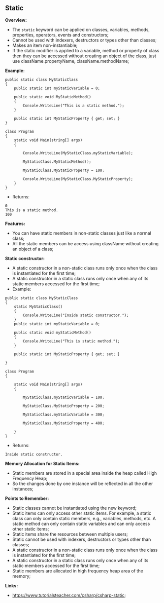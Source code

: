 ## Static

**Overview:**

- The `static` keyword can be applied on classes, variables, methods, properties, operators, events and constructors;
- Cannot be used with indexers, destructors or types other than classes;
- Makes an item non-instantiable;
- If the static modifier is applied to a variable, method or property of class then they can be accessed without creating an object of the class, just use className.propertyName, className.methodName;

**Example:**

```
public static class MyStaticClass
{
    public static int myStaticVariable = 0;

    public static void MyStaticMethod()
    {
        Console.WriteLine("This is a static method.");
    }

    public static int MyStaticProperty { get; set; }
}

class Program
{
    static void Main(string[] args)
    {

        Console.WriteLine(MyStaticClass.myStaticVariable);

        MyStaticClass.MyStaticMethod();

        MyStaticClass.MyStaticProperty = 100;

        Console.WriteLine(MyStaticClass.MyStaticProperty);
    }
}
```

- Returns:

```
0
This is a static method.
100
```

**Features:**

- You can have static members in non-static classes just like a normal class;
- All the static members can be access using className without creating an object of a class;

**Static constructor:**

- A static constructor in a non-static class runs only once when the class is instantiated for the first time;
- A static constructor in a static class runs only once when any of its static members accessed for the first time;
- Example:

```
public static class MyStaticClass
{
    static MyStaticClass()
    {
        Console.WriteLine("Inside static constructor.");
    }
    public static int myStaticVariable = 0;

    public static void myStaticMethod()
    {
        Console.WriteLine("This is static method.");
    }

    public static int MyStaticProperty { get; set; }

}

class Program
{

    static void Main(string[] args)
    {

        MyStaticClass.myStaticVariable = 100;

        MyStaticClass.MyStaticProperty = 200;

        MyStaticClass.myStaticVariable = 300;

        MyStaticClass.MyStaticProperty = 400;

    }
}
```

- Returns:

```
Inside static constructor.
```

**Memory Allocation for Static Items:**

- Static members are stored in a special area inside the heap called High Frequency Heap;
- So the changes done by one instance will be reflected in all the other instances;

**Points to Remember:**

- Static classes cannot be instantiated using the new keyword;
- Static items can only access other static items. For example, a static class can only contain static members, e.g., variables, methods, etc. A static method can only contain static variables and can only access other static items;
- Static items share the resources between multiple users;
- Static cannot be used with indexers, destructors or types other than classes;
- A static constructor in a non-static class runs only once when the class is instantiated for the first time;
- A static constructor in a static class runs only once when any of its static members accessed for the first time;
- Static members are allocated in high frequency heap area of the memory;

**Links:**

- https://www.tutorialsteacher.com/csharp/csharp-static;

